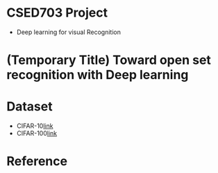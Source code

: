 # CSED703 Project

 * Deep learning for visual Recognition

# (Temporary Title) Toward open set recognition with Deep learning
 



# Dataset

 * CIFAR-10[link](https://www.cs.toronto.edu/~kriz/cifar.html)
 * CIFAR-100[link](https://www.cs.toronto.edu/~kriz/cifar.html)

# Reference
